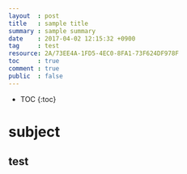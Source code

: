 ```yaml
---
layout  : post
title   : sample title
summary : sample summary
date    : 2017-04-02 12:15:32 +0900
tag     : test
resource: 2A/73EE4A-1FD5-4EC0-8FA1-73F624DF978F
toc     : true
comment : true
public  : false
---
```

* TOC
  {:toc}

# subject

## test